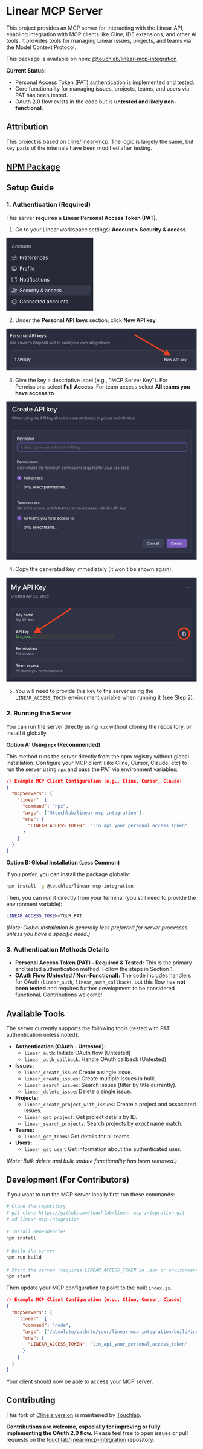 # Linear MCP Server

This project provides an MCP server for interacting with the Linear API, enabling integration with MCP clients like Cline, IDE extensions, and other AI tools. It provides tools for managing Linear issues, projects, and teams via the Model Context Protocol.

This package is available on npm: [@touchlab/linear-mcp-integration](https://www.npmjs.com/package/@touchlab/linear-mcp-integration)

**Current Status:**
*   Personal Access Token (PAT) authentication is implemented and tested.
*   Core functionality for managing issues, projects, teams, and users via PAT has been tested.
*   OAuth 2.0 flow exists in the code but is **untested and likely non-functional**.

## Attribution

This project is based on [cline/linear-mcp](https://github.com/cline/linear-mcp). The logic is largely the same, but key parts of the internals have been modified after testing.

## [NPM Package](https://www.npmjs.com/package/@touchlab/linear-mcp-integration)

## Setup Guide

### 1. Authentication (Required)

This server **requires** a **Linear Personal Access Token (PAT)**.

1.  Go to your Linear workspace settings: **Account > Security & access**.

![Step1](./photos/Step1.png)

2.  Under the **Personal API keys** section, click **New API key**.

![Step2](./photos/Step2.png)

3.  Give the key a descriptive label (e.g., "MCP Server Key"). 
For Permissions select **Full Access**. 
For team access select **All teams you have access to**

![Step3](./photos/Step3.png)

4.  Copy the generated key immediately (it won't be shown again).

![Step4](./photos/Step4.png)

5.  You will need to provide this key to the server using the `LINEAR_ACCESS_TOKEN` environment variable when running it (see Step 2).

### 2. Running the Server

You can run the server directly using `npx` without cloning the repository, or install it globally.

**Option A: Using `npx` (Recommended)**

This method runs the server directly from the npm registry without global installation. Configure your MCP client (like Cline, Cursor, Claude, etc) to run the server using `npx` and pass the PAT via environment variables:

```json
// Example MCP Client Configuration (e.g., Cline, Cursor, Claude)
{
  "mcpServers": {
    "linear": {
      "command": "npx", 
      "args": ["@touchlab/linear-mcp-integration"],
      "env": {
        "LINEAR_ACCESS_TOKEN": "lin_api_your_personal_access_token"
      }
    }
  }
}
```

**Option B: Global Installation (Less Common)**

If you prefer, you can install the package globally:

```bash
npm install -g @touchlab/linear-mcp-integration
```

Then, you can run it directly from your terminal (you still need to provide the environment variable):

```bash
LINEAR_ACCESS_TOKEN=YOUR_PAT
```

*(Note: Global installation is generally less preferred for server processes unless you have a specific need.)*

### 3. Authentication Methods Details

*   **Personal Access Token (PAT) - Required & Tested:** This is the primary and tested authentication method. Follow the steps in Section 1.
*   **OAuth Flow (Untested / Non-Functional):** The code includes handlers for OAuth (`linear_auth`, `linear_auth_callback`), but this flow has **not been tested** and requires further development to be considered functional. Contributions welcome!

## Available Tools

The server currently supports the following tools (tested with PAT authentication unless noted):

*   **Authentication (OAuth - Untested):**
    *   `linear_auth`: Initiate OAuth flow (Untested)
    *   `linear_auth_callback`: Handle OAuth callback (Untested)
*   **Issues:**
    *   `linear_create_issue`: Create a single issue.
    *   `linear_create_issues`: Create multiple issues in bulk.
    *   `linear_search_issues`: Search issues (filter by title currently).
    *   `linear_delete_issue`: Delete a single issue.
*   **Projects:**
    *   `linear_create_project_with_issues`: Create a project and associated issues.
    *   `linear_get_project`: Get project details by ID.
    *   `linear_search_projects`: Search projects by *exact* name match.
*   **Teams:**
    *   `linear_get_teams`: Get details for all teams.
*   **Users:**
    *   `linear_get_user`: Get information about the authenticated user.

*(Note: Bulk delete and bulk update functionality has been removed.)*

## Development (For Contributors)

If you want to run the MCP server locally first run these commands:

```bash
# Clone the repository
# git clone https://github.com/touchlab/linear-mcp-integration.git
# cd linear-mcp-integration

# Install dependencies
npm install

# Build the server
npm run build

# Start the server (requires LINEAR_ACCESS_TOKEN in .env or environment)
npm start
```

Then update your MCP configuration to point to the built `index.js`.

```json
// Example MCP Client Configuration (e.g., Cline, Cursor, Claude)
{
  "mcpServers": {
    "linear": {
      "command": "node",
      "args": ["/absolute/path/to/your/linear-mcp-integration/build/index.js"],
      "env": {
        "LINEAR_ACCESS_TOKEN": "lin_api_your_personal_access_token"
      }
    }
  }
}    
```

Your client should now be able to access your MCP server.

## Contributing

This fork of [Cline's version](https://github.com/cline/linear-mcp) is maintained by [Touchlab](https://github.com/touchlab).

**Contributions are welcome, especially for improving or fully implementing the OAuth 2.0 flow.** Please feel free to open issues or pull requests on the [touchlab/linear-mcp-integration](https://github.com/touchlab/linear-mcp-integration) repository.
